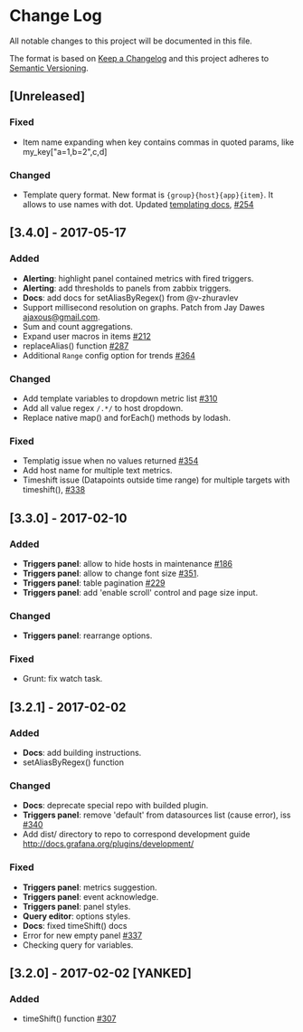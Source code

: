 # Change Log
All notable changes to this project will be documented in this file.

The format is based on [Keep a Changelog](http://keepachangelog.com/)
and this project adheres to [Semantic Versioning](http://semver.org/).

## [Unreleased]
### Fixed
- Item name expanding when key contains commas in quoted params, like my_key["a=1,b=2",c,d]

### Changed
- Template query format. New format is `{group}{host}{app}{item}`. It allows to use names with dot. Updated 
  [templating docs](http://docs.grafana-zabbix.org/guides/templating/#query-format), 
  [#254](https://github.com/alexanderzobnin/grafana-zabbix/issues/254)

## [3.4.0] - 2017-05-17
### Added
- **Alerting**: highlight panel contained metrics with fired triggers.
- **Alerting**: add thresholds to panels from zabbix triggers.
- **Docs**: add docs for setAliasByRegex() from @v-zhuravlev
- Support millisecond resolution on graphs. Patch from Jay Dawes <ajaxous@gmail.com>.
- Sum and count aggregations.
- Expand user macros in items [#212](https://github.com/alexanderzobnin/grafana-zabbix/issues/212)
- replaceAlias() function [#287](https://github.com/alexanderzobnin/grafana-zabbix/issues/287)
- Additional `Range` config option for trends [#364](https://github.com/alexanderzobnin/grafana-zabbix/issues/364)

### Changed
- Add template variables to dropdown metric list [#310](https://github.com/alexanderzobnin/grafana-zabbix/issues/310)
- Add all value regex `/.*/` to host dropdown.
- Replace native map() and forEach() methods by lodash.

### Fixed
- Templatig issue when no values returned [#354](https://github.com/alexanderzobnin/grafana-zabbix/issues/354)
- Add host name for multiple text metrics.
- Timeshift issue (Datapoints outside time range) for multiple targets with timeshift(), [#338](https://github.com/alexanderzobnin/grafana-zabbix/issues/338)


## [3.3.0] - 2017-02-10
### Added
- **Triggers panel**: allow to hide hosts in maintenance [#186](https://github.com/alexanderzobnin/grafana-zabbix/issues/186)
- **Triggers panel**: allow to change font size [#351](https://github.com/alexanderzobnin/grafana-zabbix/issues/351).
- **Triggers panel**: table pagination [#229](https://github.com/alexanderzobnin/grafana-zabbix/issues/229)
- **Triggers panel**: add 'enable scroll' control and page size input.

### Changed
- **Triggers panel**: rearrange options.

### Fixed
- Grunt: fix watch task.


## [3.2.1] - 2017-02-02
### Added
- **Docs**: add building instructions.
- setAliasByRegex() function

### Changed
- **Docs**: deprecate special repo with builded plugin.
- **Triggers panel**: remove 'default' from datasources list (cause error), iss [#340](https://github.com/alexanderzobnin/grafana-zabbix/issues/340)
- Add dist/ directory to repo to correspond development guide http://docs.grafana.org/plugins/development/

### Fixed
- **Triggers panel**: metrics suggestion.
- **Triggers panel**: event acknowledge.
- **Triggers panel**: panel styles.
- **Query editor**: options styles.
- **Docs**: fixed timeShift() docs
- Error for new empty panel [#337](https://github.com/alexanderzobnin/grafana-zabbix/issues/337)
- Checking query for variables.


## [3.2.0] - 2017-02-02 [YANKED]
### Added
- timeShift() function [#307](https://github.com/alexanderzobnin/grafana-zabbix/issues/307)
